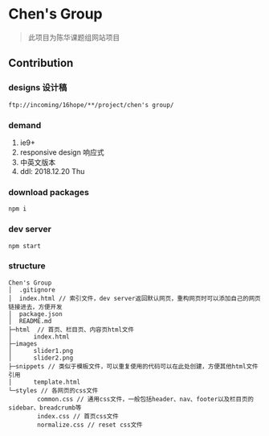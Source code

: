 # Chen's Group
> 此项目为陈华课题组网站项目

## Contribution

### designs 设计稿
`ftp://incoming/16hope/**/project/chen's group/`

### demand
1. ie9+
2. responsive design 响应式
3. 中英文版本
4. ddl: 2018.12.20 Thu

### download packages
`npm i`

### dev server
`npm start`

### structure
```
Chen's Group
│  .gitignore
│  index.html // 索引文件，dev server返回默认网页，重构网页时可以添加自己的网页链接进去，方便开发
│  package.json
│  README.md
├─html  // 首页、栏目页、内容页html文件
│      index.html
├─images
│      slider1.png
│      slider2.png
├─snippets // 类似于模板文件，可以重复使用的代码可以在此处创建，方便其他html文件引用
│      template.html
└─styles // 各网页的css文件
        common.css // 通用css文件，一般包括header、nav、footer以及栏目页的sidebar、breadcrumb等
        index.css // 首页css文件
        normalize.css // reset css文件
```